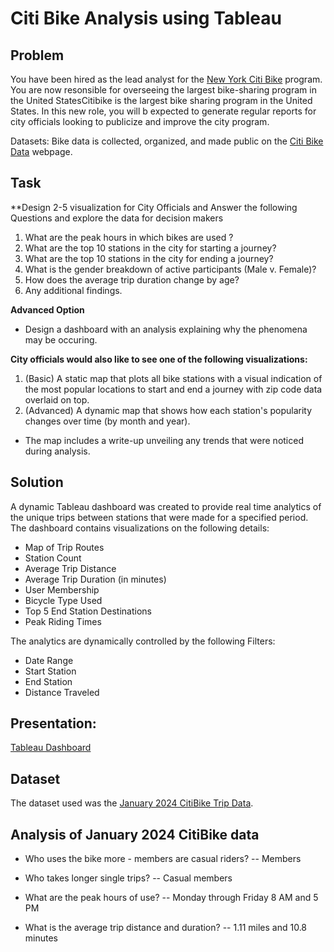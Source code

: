 # Citi Bike Analysis using Tableau

## Problem

You have been hired as the lead analyst for the [New York Citi Bike](https://en.wikipedia.org/wiki/Citi_Bike) program. You are now resonsible for overseeing the largest bike-sharing program in the United StatesCitibike is the largest bike sharing program in the United States. In this new role, you will b expected to generate regular reports for city officials looking to publicize and improve the city program.

Datasets: Bike data is collected, organized, and made public on the [Citi Bike Data](https://www.citibikenyc.com/system-data) webpage.

## Task

**Design 2-5 visualization for City Officials and Answer the following Questions and explore the data for decision makers 

1. What are the peak hours in which bikes are used ?
2. What are the top 10 stations in the city for starting a journey?
3. What are the top 10 stations in the city for ending a journey?  
4. What is the gender breakdown of active participants (Male v. Female)?
4. How does the average trip duration change by age?
5. Any additional findings. 

**Advanced Option**

* Design a dashboard with an analysis explaining why the phenomena may be occuring. 

**City officials would also like to see one of the following visualizations:**

1. (Basic) A static map that plots all bike stations with a visual indication of the most popular locations to start and end a journey with zip code data overlaid on top.
2. (Advanced) A dynamic map that shows how each station's popularity changes over time (by month and year).  

* The map includes a write-up unveiling any trends that were noticed during analysis.

## Solution

A dynamic Tableau dashboard was created to provide real time analytics of the unique trips between stations that were made for a specified period. The dashboard contains visualizations on the following details:

- Map of Trip Routes
- Station Count
- Average Trip Distance
- Average Trip Duration (in minutes)
- User Membership
- Bicycle Type Used
- Top 5 End Station Destinations
- Peak Riding Times

The analytics are dynamically controlled by the following Filters:

- Date Range
- Start Station
- End Station
- Distance Traveled


## Presentation:  

[Tableau Dashboard](https://public.tableau.com/views/CitiBike_17303964060410/CitiBikeDashboard?:language=en-US&publish=yes&:sid=&:redirect=auth&:display_count=n&:origin=viz_share_link)

## Dataset

The dataset used was the [January 2024 CitiBike Trip Data](https://s3.amazonaws.com/tripdata/202401-citibike-tripdata.csv.zip).

## Analysis of January 2024 CitiBike data

- Who uses the bike more - members are casual riders?
-- Members

- Who takes longer single trips?
-- Casual members

- What are the peak hours of use?
-- Monday through Friday 8 AM and 5 PM

- What is the average trip distance and duration?
-- 1.11 miles and 10.8 minutes

